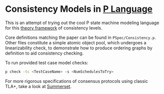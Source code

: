 # Consistency Models in [P Language](https://p-org.github.io/P/)

This is an attempt of trying out the cool P state machine modeling language for this [theory framework](https://arxiv.org/abs/2409.01576) of consistency levels.

Core definitions matching the paper can be found in `PSpec/Consistency.p`. Other files constitute a simple atomic object pool, which undergoes a linearizability check, to demonstrate how to produce ordering graphs by definition to aid consistency checking.

To run provided test case model checks:

```sh
p check -tc <TestCaseName> -s <NumSchedulesToTry>
```

For more rigorous specifications of consensus protocols using classic TLA+, take a look at [Summerset](https://github.com/josehu07/summerset).
